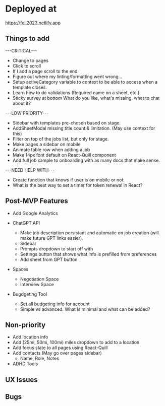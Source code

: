 # Deployed at

https://foli2023.netlify.app

## Things to add

---CRITICAL---
-   Change to pages
-   Click to scroll
-   If I add a page scroll to the end
-   Figure out where my linting/formatting went wrong...
-   Setup activeCategory variable to context to be able to access when a template closes.
-   Learn how to do validations (Required name on a sheet, etc.)
-   Sticky survey at bottom
    What do you like, what's missing, what to chat about it?


---LOW PRIORITY---
-   Sidebar with templates pre-chosen based on stage.
-   AddSheetModal missing title count & limitation. (May use context for this)
-   Filter on top of the jobs list, but only for stage.
-   Make pages a sidebar on mobile
-   Animate table row when adding a job
-   Make 14px font default on React-Quill component
-   Add full job sample to onboarding with as many docs that make sense.

---NEED HELP WITH---
-   Create function that knows if user is on mobile or not.
-   What is the best way to set a timer for token renewal in React?

## Post-MVP Features

-   Add Google Analytics
-   ChatGPT API
    -   Make job description persistant and automatic on job creation (will make future GPT links easier).
    -   Sidebar
    -   Prompts dropdown to start off with
    -   Settings button that shows what info is prefilled from preferences
    -   Add sheet from GPT button

-   Spaces
    -   Negotiation Space
    -   Interview Space
-   Bugdgeting Tool
    -   Set all budgeting info for account
    -   Simple vs advanced. What is minimal and what can be added?


## Non-priority

-   Add location info
-   Add (25mi, 50mi, 100mi) miles dropdown to add to a location
-   Add focus state to all pages using React-Quill
-   Add contacts (May go over pages sidebar)
    -   Name, Role, Notes
-   ADHD Tools

## UX Issues

## Bugs

